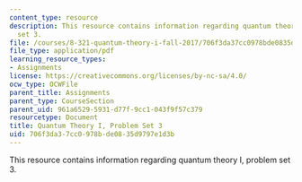 ```yaml
---
content_type: resource
description: This resource contains information regarding quantum theory I, problem
  set 3.
file: /courses/8-321-quantum-theory-i-fall-2017/706f3da37cc0978bde0835d9797e1d3b_MIT8_321F17_Pset3.pdf
file_type: application/pdf
learning_resource_types:
- Assignments
license: https://creativecommons.org/licenses/by-nc-sa/4.0/
ocw_type: OCWFile
parent_title: Assignments
parent_type: CourseSection
parent_uid: 961a6529-5931-d77f-9cc1-043f9f57c379
resourcetype: Document
title: Quantum Theory I, Problem Set 3
uid: 706f3da3-7cc0-978b-de08-35d9797e1d3b
---
```

This resource contains information regarding quantum theory I, problem set 3.